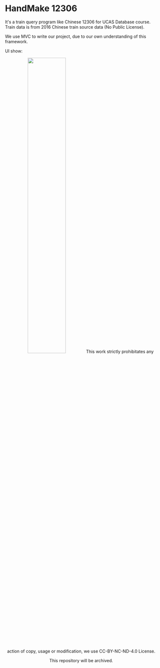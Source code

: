 # HandMake 12306

It's a train query program like Chinese 12306 for UCAS Database course. Train data is from 2016 Chinese train source data (No Public License).

We use MVC to write our project, due to our own understanding of this framework.

UI show:

<center>
<img src="https://user-images.githubusercontent.com/57280232/225227751-715f10d2-52d3-4210-a116-9bea1b145ca2.jpg" style="width:50%"/>
</cemter

This work strictly prohibitates any action of copy, usage or modification, we use CC-BY-NC-ND-4.0 License.

This repository will be archived.
